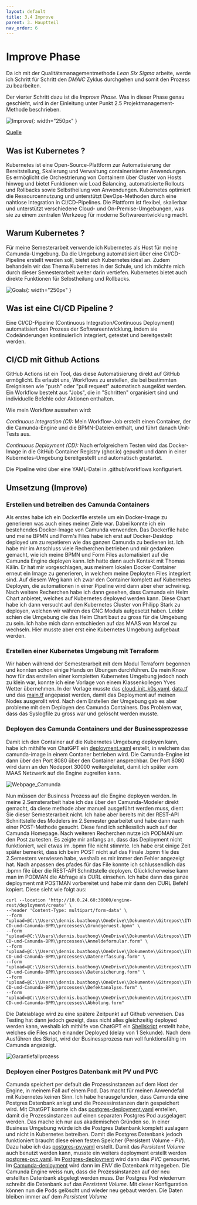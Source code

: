```yaml
---
layout: default
title: 3.4 Improve
parent: 3. Hauptteil
nav_order: 6
---
```


# Improve Phase

Da ich mit der Qualitätsmanagementmethode *Lean Six Sigma* arbeite, werde ich Schritt für Schritt den *DMAIC* Zyklus durchgehen und somit den Prozess zu bearbeiten. 

Der vierter Schritt dazu ist die *Improve Phase*. Was in dieser Phase genau geschieht, wird in der Einleitung unter Punkt 2.5 Projektmanagement-Methode beschrieben.

![Improve](../ressources/bilder/working.png){: width="250px" }

[Quelle](../Quellenverzeichnis/index.md#improve)


## Was ist Kubernetes ?

Kubernetes ist eine Open-Source-Plattform zur Automatisierung der Bereitstellung, Skalierung und Verwaltung containerisierter Anwendungen. Es ermöglicht die Orchestrierung von Containern über Cluster von Hosts hinweg und bietet Funktionen wie Load Balancing, automatisierte Rollouts und Rollbacks sowie Selbstheilung von Anwendungen. Kubernetes optimiert die Ressourcennutzung und unterstützt DevOps-Methoden durch eine nahtlose Integration in CI/CD-Pipelines. Die Plattform ist flexibel, skalierbar und unterstützt verschiedene Cloud- und On-Premise-Umgebungen, was sie zu einem zentralen Werkzeug für moderne Softwareentwicklung macht.

## Warum Kubernetes ?

Für meine Semesterarbeit verwende ich Kubernetes als Host für meine Camunda-Umgebung. Da die Umgebung automatisiert über eine CI/CD-Pipeline erstellt werden soll, bietet sich Kubernetes ideal an. Zudem behandeln wir das Thema Kubernetes in der Schule, und ich möchte mich durch dieser Semesterarbeit weiter darin vertiefen. Kubernetes bietet auch direkte Funktionen für Selbstheilung und Rollbacks.

![Goals](../ressources/bilder/kubernetes.png){: width="250px" }

## Was ist eine CI/CD Pipeline ?

Eine CI/CD-Pipeline (Continuous Integration/Continuous Deployment) automatisiert den Prozess der Softwareentwicklung, indem sie Codeänderungen kontinuierlich integriert, getestet und bereitgestellt werden.

## CI/CD mit Github Actions

GitHub Actions ist ein Tool, das diese Automatisierung direkt auf GitHub ermöglicht. Es erlaubt uns, Workflows zu erstellen, die bei bestimmten Ereignissen wie "push" oder "pull request" automatisch ausgelöst werden. Ein Workflow besteht aus "Jobs", die in "Schritten" organisiert sind und individuelle Befehle oder Aktionen enthalten.

Wie mein Workflow aussehen wird:

*Continuous Integration (CI):* Mein Workflow-Job erstellt einen Container, der die Camunda-Engine und die BPMN-Dateien enthält, und führt danach Unit-Tests aus.

*Continuous Deployment (CD):* Nach erfolgreichem Testen wird das Docker-Image in die GitHub Container Registry (ghcr.io) gepusht und dann in einer Kubernetes-Umgebung bereitgestellt und automatisch gestartet.

Die Pipeline wird über eine YAML-Datei in .github/workflows konfiguriert.


## Umsetzung (Improve)

### Erstellen und betreiben des Camunda Containers

Als erstes habe ich ein Dockerfile erstelle um ein Docker-Image zu generieren was auch eines meiner Ziele war. Dabei konnte ich ein bestehendes Docker-Image von Camunda verwenden. Das Dockerfile habe und meine BPMN und Form's Files habe ich erst auf Docker-Desktop deployed um zu repetieren wie das ganzen Camunda zu bedienen ist. Ich habe mir im Anschluss viele Recherchen betrieben und mir gedanken gemacht, wie ich meine BPMN und Form Files automatisiert auf die Camunda Engine deployen kann. Ich hatte dann auch Kontakt mit Thomas Kälin. Er hat mir vorgeschlagen, aus meinem lokalen Docker Container erneut ein Image zu generieren, in welchem meine Deployten Files integriert sind. Auf diesem Weg kann ich zwar den Container komplett auf Kubernetes Deployen, die automationen in einer Pipeline wird dann aber eher schwirieg. Nach weitere Recherchen habe ich dann gesehen, dass Camunda ein Helm Chart anbietet, welches auf Kubernetes deployed werden kann. Diese Chart habe ich dann versucht auf den Kubernetes Cluster von Philipp Stark zu deployen, welchen wir währen des CNC Moduls aufgesetzt haben. Leider schien die Umgebung die das Helm Chart baut zu gross für die Umgebung zu sein. Ich habe mich dann entschieden auf das MAAS von Marcel zu wechseln. Hier musste aber erst eine Kubernetes Umgebung aufgebaut werden.

### Erstellen einer Kubernetes Umgebung mit Terraform

Wir haben während der Semesterarbeit mit dem Modul Terraform begonnen und konnten schon einige Hands on Übungen durchführen. Da mein Know how für das erstellen einer kompletten Kubernetes Umgebung jedoch noch zu klein war, konnte ich eine Vorlage von einem Klassenkollegen Yves Wetter übernehmen. In der Vorlage musste das [cloud_init_k0s.yaml](../../cloud_init_k0s.yaml), [data.tf](../../data.tf) und das [main.tf](../../main.tf) angepasst werden, damit das Deployment auf meinen Nodes ausgerollt wird. Nach dem Erstellen der Umgebung gab es aber probleme mit dem Deployen des Camunda Containers. Das Problem war, dass das Syslogfile zu gross war und gelöscht werden musste.

### Deployen des Camunda Containers und der Businessprozesse

Damit ich den Container auf die Kubernetes Umgebung deployen kann, habe ich mithilfe von ChatGPT ein [deployment.yaml](../../camunda-deployment.yaml) erstellt, in welchem das camunda-image in einem Contaner betrieben wird. Die Camunda-Engine ist dann über den Port 8080 über den Container ansprechbar. Der Port 8080 wird dann an den Nodeport 30000 weitergeleitet, damit ich später vom MAAS Netzwerk auf die Engine zugreifen kann.

![Webpage_Camunda](../ressources/bilder/HTTP_Camunda.png)

Nun müssen der Business Prozess auf die Engine deployen werden. In meine 2.Semsterarbeit habe ich das über den Camunda-Modeler direkt gemacht, da diese methode aber manuell ausgeführt werden muss, dient Sie dieser Semesterarbeit nicht. Ich habe aber bereits mit der REST-API Schnittstelle des Modelers im 2.Semester gearbeitet und habe dann nach einer POST-Methode gesucht. Diese fand ich schliesslich auch auf der Camunda Homepage. Nach weiteren Recherchen nutze ich PODMAN um den Post zu testen. Es zeigte mir anfangs an, dass das Deployment nicht funktioniert, weil etwas im .bpmn file nicht stimmte. Ich habe erst einige Zeit später bemerkt, dass ich beim POST nicht auf das Finale .bpmn file des 2.Semesters verwiesen habe, weshalb es mir immer den Fehler angezeigt hat. Nach anpassen des pfades für das File konnte ich schlussendlich das .bpmn file über die REST-API Schnittstelle deployen. Glücklicherweise kann man im PODMAN die Abfrage als CURL einsehen. Ich habe dann das ganze deployment mit POSTMAN vorbereitet und habe mir dann den CURL Befehl kopiert. Diese sieht wie folgt aus:

```
curl --location 'http://10.0.24.60:30000/engine-rest/deployment/create' \
--header 'Content-Type: multipart/form-data' \
--form "upload=@C:\\Users\\dennis.buathong\\OneDrive\\Dokumente\\Gitrepos\\ITCNE23\\4.Semester\\Semesterarbeit\\SemArb4-CD-und-Camunda-BPM\\processes\\Grundgeruest.bpmn" \
--form "upload=@C:\\Users\\dennis.buathong\\OneDrive\\Dokumente\\Gitrepos\\ITCNE23\\4.Semester\\Semesterarbeit\\SemArb4-CD-und-Camunda-BPM\\processes\\Anmeldeformular.form" \
--form "upload=@C:\\Users\\dennis.buathong\\OneDrive\\Dokumente\\Gitrepos\\ITCNE23\\4.Semester\\Semesterarbeit\\SemArb4-CD-und-Camunda-BPM\\processes\\Datenerfassung.form" \
--form "upload=@C:\\Users\\dennis.buathong\\OneDrive\\Dokumente\\Gitrepos\\ITCNE23\\4.Semester\\Semesterarbeit\\SemArb4-CD-und-Camunda-BPM\\processes\\Datensicherung.form" \
--form "upload=@C:\\Users\\dennis.buathong\\OneDrive\\Dokumente\\Gitrepos\\ITCNE23\\4.Semester\\Semesterarbeit\\SemArb4-CD-und-Camunda-BPM\\processes\\Defektanalyse.form" \
--form "upload=@C:\\Users\\dennis.buathong\\OneDrive\\Dokumente\\Gitrepos\\ITCNE23\\4.Semester\\Semesterarbeit\\SemArb4-CD-und-Camunda-BPM\\processes\\Abholung.form"
```
Die Dateiablage wird zu eine spätere Zeitpunkt auf Github verweisen.
Das Testing hat dann jedoch gezeigt, dass nicht alles gleichzeitig deployed werden kann, weshalb ich mithilfe von ChatGPT ein [Shellskript](../../upload.sh) erstellt habe, welches die Files nach einander Deployed (delay von 1 Sekunde). Nach dem Ausführen des Skript, wird der Businessprozess nun voll funktionsfähig im Camunda angezeigt.

![Garantiefallprozess](../ressources/bilder/running_process_camunda.png)

### Deployen einer Postgres Datenbank mit PV und PVC

Camunda speichert per default die Prozessinstanzen auf dem Host der Engine, in meinem Fall auf einem Pod. Das macht für meinen Anwendefall mit Kubernetes keinen Sinn. Ich habe herausgefunden, dass Camunda eine Postgres Datenbank anlegt und die Prozessinstanzen darin gespeichert wird. Mit ChatGPT konnte ich das [postgres-deployment.yaml](../../postgres-deployment.yaml) erstellen, damit die Prozessinstanzen auf einen separaten Postgres Pod ausgelagert werden. Das mache ich nur aus akademischen Gründen so. In einer Business Umgebung würde ich die Postgres Datenbank komplett auslagern und nicht in Kubernetes betreiben. Damit die Postgres Datenbank jedoch funktioniert braucht diese einen festen Speicher (Persistent Volume - *PV*). Dazu habe ich das [postgres-pv.yaml](../../postgres-pv.yaml) erstellt. Damit das *Persistent Volume* auch benutzt werden kann, musste ein weiters deployment erstellt werden [postgres-pvc.yaml](../../postgres-pvc.yaml). Im [Postgres-deployment](../../postgres-deployment.yaml) wird dann das *PVC* gemountet. Im [Camunda-deployment](../../camunda-deployment-wpostgress.yaml) wird dann im *ENV* die Datenbank mitgegeben. Die Camunda Engine weiss nun, dass die Prozessinstanzen auf der neu erstellten Datenbank abgelegt werden muss. Der Postgres Pod wiederrum schreibt die Datenbank auf das *Persistent Volume*. Mit dieser Konfiguration können nun die Pods gelöscht und wieder neu gebaut werden. Die Daten bleiben immer auf dem *Persistent Volume*